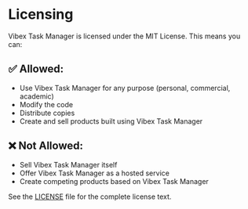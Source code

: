 # Licensing

Vibex Task Manager is licensed under the MIT License. This means you can:

## ✅ Allowed:

- Use Vibex Task Manager for any purpose (personal, commercial, academic)
- Modify the code
- Distribute copies
- Create and sell products built using Vibex Task Manager

## ❌ Not Allowed:

- Sell Vibex Task Manager itself
- Offer Vibex Task Manager as a hosted service
- Create competing products based on Vibex Task Manager

See the [LICENSE](../LICENSE) file for the complete license text.
